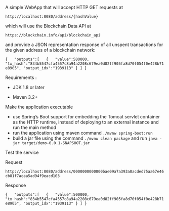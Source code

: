 A simple WebApp that will accept HTTP GET requests at 

`http://localhost:8080/address/{hashValue}`

which will use the Blockchain Data API at 

`https://blockchain.info/api/blockchain_api`

and provide a JSON representation response of all unspent transactions for the given address of a blockchain network:

`{  
   "outputs":[  
      {  
         "value":500000,
         "tx_hash":"834b5547cfa4557c8a94a2208c679ea0d82ff905fa8d70f054f0e428b71e8905",
         "output_idx":"1939113"
      }
   ]
}
`

Requirements :

 - JDK 1.8 or later

 - Maven 3.2+

Make the application executable

- use Spring’s Boot support for embedding the Tomcat servlet container as the HTTP runtime, instead of deploying to an external instance and run the main method
- run the application using maven command `./mvnw spring-boot:run`
- build a jar file using the command `./mvnw clean package` and run `java -jar target/demo-0.0.1-SNAPSHOT.jar`

Test the service

Request

`http://localhost:8080/address/0000000000000bae09a7a393a8acded75aa67e46cb81f7acaa5ad94f9eacd103
`

Response

`{  
   "outputs":[  
      {  
         "value":500000,
         "tx_hash":"834b5547cfa4557c8a94a2208c679ea0d82ff905fa8d70f054f0e428b71e8905",
         "output_idx":"1939113"
      }
   ]
}
`

